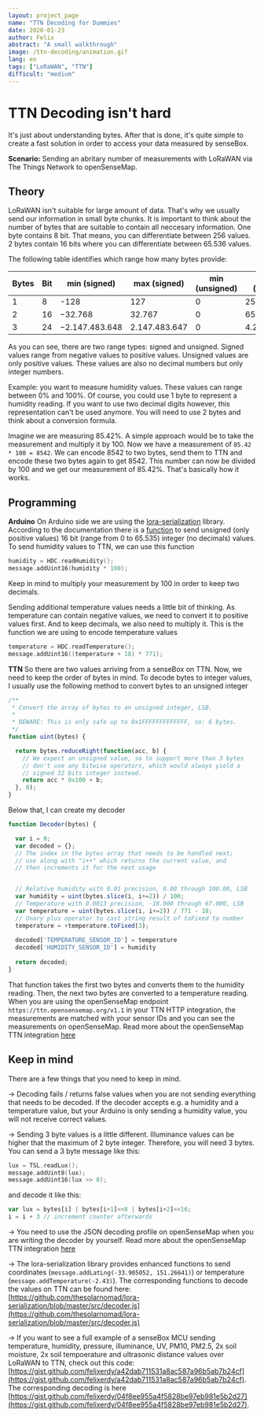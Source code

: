 ```yaml
---
layout: project_page
name: "TTN Decoding for Dummies"
date: 2020-01-23
author: Felix
abstract: "A small walkthrough"
image: /ttn-decoding/animation.gif
lang: en
tags: ["LoRaWAN", "TTN"]
difficult: "medium"
---
```

# TTN Decoding isn't hard
It's just about understanding bytes. After that is done, it's quite simple to create a fast solution in order to access your data measured by senseBox.

__Scenario:__ Sending an abritary number of measurements with LoRaWAN via The Things Network to openSenseMap.

## Theory
LoRaWAN isn't suitable for large amount of data. That's why we usually send our information in small byte chunks. It is important to think about the number of bytes that are suitable to contain all neccesary information. One byte contains 8 bit. That means, you can differentiate between 256 values. 2 bytes contain 16 bits where you can differentiate between 65.536 values.

The following table identifies which range how many bytes provide:

| Bytes | Bit | min (signed)   | max (signed)  | min (unsigned) | max (unsigned) |
|-------|-----|----------------|---------------|----------------|----------------|
| 1     | 8   | -128           | 127           | 0              | 255            |
| 2     | 16  | −32.768        | 32.767        | 0              | 65.535         |
| 3     | 24  | −2.147.483.648 | 2.147.483.647 | 0              | 4.294.967.295  |

As you can see, there are two range types: signed and unsigned. Signed values range from negative values to positive values. Unsigned values are only positive values. These values are also no decimal numbers but only integer numbers.

Example: you want to measure humidity values. These values can range between 0% and 100%. Of course, you could use 1 byte to represent a humidity reading. If you want to use two decimal digits however, this representation can't be used anymore. You will need to use 2 bytes and think about a conversion formula. 

Imagine we are measuring 85.42%. A simple approach would be to take the measurement and multiply it by 100. Now we have a measurement of `85.42 * 100 = 8542`. We can encode 8542 to two bytes, send them to TTN and encode these two bytes again to get 8542. This number can now be divided by 100 and we get our measurement of 85.42%. That's basically how it works.

## Programming

__Arduino__
On Arduino side we are using the [lora-serialization](https://github.com/thesolarnomad/lora-serialization) library. According to the documentation there is a [function](https://github.com/thesolarnomad/lora-serialization#unsigned-16bit-integer-2-bytes) to send unsigned (only positive values) 16 bit (range from 0 to 65.535) integer (no decimals) values. To send humidity values to TTN, we can use this function
```c
humidity = HDC.readHumidity();
message.addUint16(humidity * 100);
```
Keep in mind to multiply your measurement by 100 in order to keep two decimals.

Sending additional temperature values needs a little bit of thinking. As temperature can contain negative values, we need to convert it to positive values first. And to keep decimals, we also need to multiply it. This is the function we are using to encode temperature values
```c
temperature = HDC.readTemperature();
message.addUint16((temperature + 18) * 771);
```

__TTN__
So there are two values arriving from a senseBox on TTN. Now, we need to keep the order of bytes in mind. To decode bytes to integer values, I usually use the following method to convert bytes to an unsigned integer
```js
/**
 * Convert the array of bytes to an unsigned integer, LSB. 
 *
 * BEWARE: This is only safe up to 0x1FFFFFFFFFFFFF, so: 6 bytes.
 */
function uint(bytes) {

  return bytes.reduceRight(function(acc, b) {
    // We expect an unsigned value, so to support more than 3 bytes
    // don't use any bitwise operators, which would always yield a
    // signed 32 bits integer instead.
    return acc * 0x100 + b;
  }, 0);
}
```

Below that, I can create my decoder
```js
function Decoder(bytes) {

  var i = 0;     
  var decoded = {};
  // The index in the bytes array that needs to be handled next;
  // use along with "i++" which returns the current value, and
  // then increments it for the next usage


  // Relative humidity with 0.01 precision, 0.00 through 100.00, LSB
  var humidity = uint(bytes.slice(i, i+=2)) / 100;
  // Temperature with 0.0013 precision, -18.000 through 67.000, LSB
  var temperature = uint(bytes.slice(i, i+=2)) / 771 - 18;
  // Unary plus operator to cast string result of toFixed to number
  temperature = +temperature.toFixed(3);
  
  decoded['TEMPERATURE_SENSOR_ID'] = temperature
  decoded['HUMIDITY_SENSOR_ID'] = humidity
  
  return decoded;
}
```

That function takes the first two bytes and converts them to the humidity reading. Then, the next two bytes are converted to a temperature reading. When you are using the openSenseMap endpoint `https://ttn.opensensemap.org/v1.1` in your TTN HTTP integration, the measurements are matched with your sensor IDs and you can see the measurements on openSenseMap. Read more about the openSenseMap TTN integration [here](https://sensebox.github.io/books-v2/osem/ttn_integration.html)

## Keep in mind
There are a few things that you need to keep in mind. 

→ Decoding fails / returns false values when you are not sending everything that needs to be decoded. If the decoder accepts e.g. a humidity and a temperature value, but your Arduino is only sending a humidity value, you will not receive correct values.

→ Sending 3 byte values is a little different. Illuminance values can be higher that the maximum of 2 byte integer. Therefore, you will need 3 bytes. You can send a 3 byte message like this: 
```c
lux = TSL.readLux();
message.addUint8(lux);
message.addUint16(lux >> 8);
```
and decode it like this:
```js
var lux = bytes[i] | bytes[i+1]<<8 | bytes[i+2]<<16;
i = i + 3 // increment counter afterwards
```

→ You need to use the JSON decoding profile on openSenseMap when you are writing the decoder by yourself. Read more about the openSenseMap TTN integration [here](https://sensebox.github.io/books-v2/osem/ttn_integration.html)

→ The lora-serialization library provides enhanced functions to send coordinates (`message.addLatLng(-33.905052, 151.26641)`) or temperature (`message.addTemperature(-2.43)`). The corresponding functions to decode the values on TTN can be found here: [https://github.com/thesolarnomad/lora-serialization/blob/master/src/decoder.js](https://github.com/thesolarnomad/lora-serialization/blob/master/src/decoder.js)

→ If you want to see a full example of a senseBox MCU sending temperature, humidity, pressure, illuminance, UV, PM10, PM2.5, 2x soil moisture, 2x soil tempoerature and ultrasonic distance values over LoRaWAN to TTN, check out this code: [https://gist.github.com/felixerdy/a42dab711531a8ac587a96b5ab7b24cf](https://gist.github.com/felixerdy/a42dab711531a8ac587a96b5ab7b24cf). The corresponding decoding is here [https://gist.github.com/felixerdy/04f8ee955a4f5828be97eb981e5b2d27](https://gist.github.com/felixerdy/04f8ee955a4f5828be97eb981e5b2d27).


